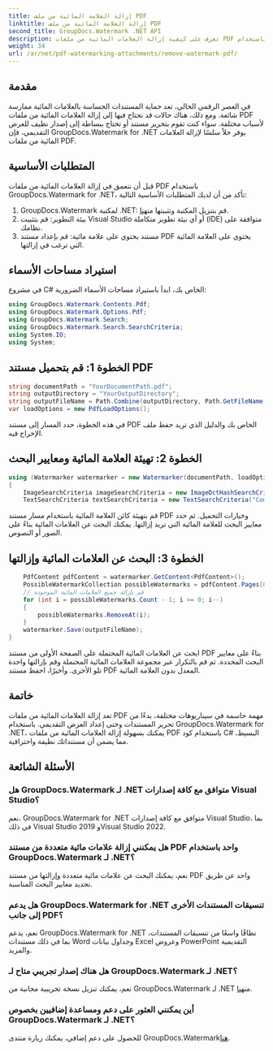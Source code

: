 ```yaml
---
title: إزالة العلامة المائية من ملف PDF
linktitle: إزالة العلامة المائية من ملف PDF
second_title: GroupDocs.Watermark .NET API
description: تعرف على كيفية إزالة العلامات المائية من ملفات PDF باستخدام GroupDocs.Watermark لـ .NET. خطوات سهلة لتحرير المستندات بشكل احترافي.
weight: 34
url: /ar/net/pdf-watermarking-attachments/remove-watermark-pdf/
---
```

## مقدمة
في العصر الرقمي الحالي، تعد حماية المستندات الحساسة بالعلامات المائية ممارسة شائعة. ومع ذلك، هناك حالات قد تحتاج فيها إلى إزالة العلامات المائية من ملفات PDF لأسباب مختلفة. سواء كنت تقوم بتحرير مستند أو تحتاج ببساطة إلى إصدار نظيف للعرض التقديمي، فإن GroupDocs.Watermark for .NET يوفر حلاً سلسًا لإزالة العلامات المائية من ملفات PDF.
## المتطلبات الأساسية
قبل أن نتعمق في إزالة العلامات المائية من ملفات PDF باستخدام GroupDocs.Watermark for .NET، تأكد من أن لديك المتطلبات الأساسية التالية:
1.  GroupDocs.Watermark لمكتبة .NET: قم بتنزيل المكتبة وتثبيتها من[هنا](https://releases.groupdocs.com/Watermark/net/).
2. بيئة التطوير: قم بتثبيت Visual Studio أو أي بيئة تطوير متكاملة (IDE) متوافقة على نظامك.
3. مستند يحتوي على علامة مائية: قم بإعداد مستند PDF يحتوي على العلامة المائية التي ترغب في إزالتها.

## استيراد مساحات الأسماء
في مشروع C# الخاص بك، ابدأ باستيراد مساحات الأسماء الضرورية:
```csharp
using GroupDocs.Watermark.Contents.Pdf;
using GroupDocs.Watermark.Options.Pdf;
using GroupDocs.Watermark.Search;
using GroupDocs.Watermark.Search.SearchCriteria;
using System.IO;
using System;
```
## الخطوة 1: قم بتحميل مستند PDF
```csharp
string documentPath = "YourDocumentPath.pdf";
string outputDirectory = "YourOutputDirectory";
string outputFileName = Path.Combine(outputDirectory, Path.GetFileName(documentPath));
var loadOptions = new PdfLoadOptions();
```
في هذه الخطوة، حدد المسار إلى مستند PDF الخاص بك والدليل الذي تريد حفظ ملف الإخراج فيه.
## الخطوة 2: تهيئة العلامة المائية ومعايير البحث
```csharp
using (Watermarker watermarker = new Watermarker(documentPath, loadOptions))
{
    ImageSearchCriteria imageSearchCriteria = new ImageDctHashSearchCriteria(Constants.LogoPng);
    TextSearchCriteria textSearchCriteria = new TextSearchCriteria("Company Name");
```
قم بتهيئة كائن العلامة المائية باستخدام مسار مستند PDF وخيارات التحميل. ثم حدد معايير البحث للعلامة المائية التي تريد إزالتها. يمكنك البحث عن العلامات المائية بناءً على الصور أو النصوص.
## الخطوة 3: البحث عن العلامات المائية وإزالتها
```csharp
    PdfContent pdfContent = watermarker.GetContent<PdfContent>();
    PossibleWatermarkCollection possibleWatermarks = pdfContent.Pages[0].Search(imageSearchCriteria.Or(textSearchCriteria));
    // قم بإزالة جميع العلامات المائية الموجودة
    for (int i = possibleWatermarks.Count - 1; i >= 0; i--)
    {
        possibleWatermarks.RemoveAt(i);
    }
    watermarker.Save(outputFileName);
}
```
ابحث عن العلامات المائية المحتملة على الصفحة الأولى من مستند PDF بناءً على معايير البحث المحددة. ثم قم بالتكرار عبر مجموعة العلامات المائية المحتملة وقم بإزالتها واحدة تلو الأخرى. وأخيرًا، احفظ مستند PDF المعدل بدون العلامة المائية.

## خاتمة
تعد إزالة العلامات المائية من ملفات PDF مهمة حاسمة في سيناريوهات مختلفة، بدءًا من تحرير المستندات وحتى إعداد العرض التقديمي. باستخدام GroupDocs.Watermark for .NET، يمكنك بسهولة إزالة العلامات المائية من ملفات PDF باستخدام كود C# البسيط، مما يضمن أن مستنداتك نظيفة واحترافية.
## الأسئلة الشائعة
### هل GroupDocs.Watermark لـ .NET متوافق مع كافة إصدارات Visual Studio؟
نعم، GroupDocs.Watermark for .NET متوافق مع كافة إصدارات Visual Studio، بما في ذلك Visual Studio 2019 وVisual Studio 2022.
### هل يمكنني إزالة علامات مائية متعددة من مستند PDF واحد باستخدام GroupDocs.Watermark لـ .NET؟
نعم، يمكنك البحث عن علامات مائية متعددة وإزالتها من مستند PDF واحد عن طريق تحديد معايير البحث المناسبة.
### هل يدعم GroupDocs.Watermark for .NET تنسيقات المستندات الأخرى إلى جانب PDF؟
نعم، يدعم GroupDocs.Watermark for .NET نطاقًا واسعًا من تنسيقات المستندات، بما في ذلك مستندات Word وجداول بيانات Excel وعروض PowerPoint التقديمية والمزيد.
### هل هناك إصدار تجريبي متاح لـ GroupDocs.Watermark لـ .NET؟
 نعم، يمكنك تنزيل نسخة تجريبية مجانية من GroupDocs.Watermark لـ .NET من[هنا](https://releases.groupdocs.com/).
### أين يمكنني العثور على دعم ومساعدة إضافيين بخصوص GroupDocs.Watermark لـ .NET؟
 للحصول على دعم إضافي، يمكنك زيارة منتدى GroupDocs.Watermark[هنا](https://forum.groupdocs.com/c/watermark/19).
